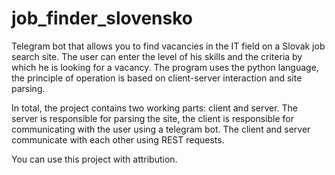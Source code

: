 # job_finder_slovensko
Telegram bot that allows you to find vacancies in the IT field on a Slovak job search site. The user can enter the level of his skills and the criteria by which he is looking for a vacancy. The program uses the python language, the principle of operation is based on client-server interaction and site parsing.

In total, the project contains two working parts: client and server. The server is responsible for parsing the site, the client is responsible for communicating with the user using a telegram bot. The client and server communicate with each other using REST requests.

You can use this project with attribution.
